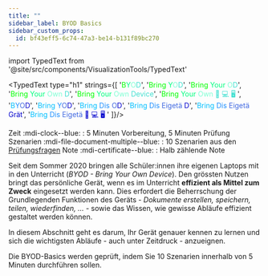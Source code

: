 ```yaml
---
title: ""
sidebar_label: BYOD Basics
sidebar_custom_props:
  id: bf43eff5-6c74-47a3-be14-b131f89bc270
---
```


import TypedText from '@site/src/components/VisualizationTools/TypedText'

<TypedText type="h1" strings={[
    '<span style="color: lime">B</span><span style="color: springgreen">Y</span><span style="color: aquamarine">O</span><span style="color: turquoise">D</span>',
    '<span style="color: lime">Bring </span><span style="color: springgreen">Y</span><span style="color: aquamarine">O</span><span style="color: turquoise">D</span>',
    '<span style="color: lime">Bring </span><span style="color: springgreen">Your </span><span style="color: aquamarine">O</span><span style="color: turquoise">D</span>',
    '<span style="color: lime">Bring </span><span style="color: springgreen">Your </span><span style="color: aquamarine">Own </span><span style="color: turquoise">D</span>',
    '<span style="color: lime">Bring </span><span style="color: springgreen">Your </span><span style="color: aquamarine">Own </span><span style="color: turquoise">Device</span>',
    '<span style="color: lime">Bring </span><span style="color: springgreen">Your </span><span style="color: aquamarine">Own </span><span style="color: turquoise">📱 💻 🖥 </span>',
    '<span style="color: deepskyblue">B</span><span style="color: dodgerblue">Y</span><span style="color: royalblue">O</span><span style="color: mediumblue">D</span>',
    '<span style="color: deepskyblue">Bring </span><span style="color: dodgerblue">Y</span><span style="color: royalblue">O</span><span style="color: mediumblue">D</span>',
    '<span style="color: deepskyblue">Bring </span><span style="color: dodgerblue">Dis </span><span style="color: royalblue">O</span><span style="color: mediumblue">D</span>',
    '<span style="color: deepskyblue">Bring </span><span style="color: dodgerblue">Dis </span><span style="color: royalblue">Eigetä </span><span style="color: mediumblue">D</span>',
    '<span style="color: deepskyblue">Bring </span><span style="color: dodgerblue">Dis </span><span style="color: royalblue">Eigetä </span><span style="color: mediumblue">Grät</span>',
    '<span style="color: deepskyblue">Bring </span><span style="color: dodgerblue">Dis </span><span style="color: royalblue">Eigetä </span><span style="color: mediumblue">📱 💻 🖥 </span>'
    ]}/>


Zeit :mdi-clock--blue:
: 5 Minuten Vorbereitung, 5 Minuten Prüfung
Szenarien :mdi-file-document-multiple--blue:
: 10 Szenarien aus den [Prüfungsfragen](./009-pruefungsfragen.md)
Note :mdi-certificate--blue:
: Halb zählende Note

Seit dem Sommer 2020 bringen alle Schüler:innen ihre eigenen Laptops mit in den Unterricht (*BYOD - Bring Your Own Device*). Den grössten Nutzen bringt das persönliche Gerät, wenn es im Unterricht **effizient als Mittel zum Zweck** eingesetzt werden kann. Dies erfordert die Beherrschung der Grundlegenden Funktionen des Geräts - *Dokumente erstellen, speichern, teilen, wiederfinden, ...* - sowie das Wissen, wie gewisse Abläufe effizient gestaltet werden können.

In diesem Abschnitt geht es darum, Ihr Gerät genauer kennen zu lernen und sich die wichtigsten Abläufe - auch unter Zeitdruck - anzueignen.

Die BYOD-Basics werden geprüft, indem Sie 10 Szenarien innerhalb von 5 Minuten durchführen sollen.


